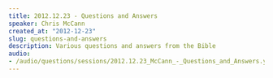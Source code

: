 ```yaml
--- 
title: 2012.12.23 - Questions and Answers
speaker: Chris McCann
created_at: "2012-12-23"
slug: questions-and-answers
description: Various questions and answers from the Bible
audio: 
- /audio/questions/sessions/2012.12.23_McCann_-_Questions_and_Answers.yaml
---
```

